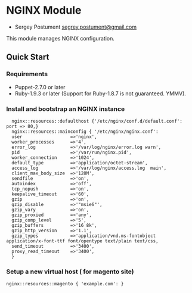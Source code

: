 # NGINX Module

* Sergey Postument <segrey.postument@gmail.com>

This module manages NGINX configuration.

## Quick Start

### Requirements

* Puppet-2.7.0 or later
* Ruby-1.9.3 or later (Support for Ruby-1.8.7 is not guaranteed. YMMV).

### Install and bootstrap an NGINX instance

```puppet
  nginx::resources::defaulthost {'/etc/nginx/conf.d/default.conf': port => 80,}
  nginx::resources::mainconfig { '/etc/nginx/nginx.conf':
  user                  =>'nginx',
  worker_processes      =>'4',
  error_log             =>'/var/log/nginx/error.log warn',
  pid                   =>'/var/run/nginx.pid',
  worker_connection     =>'1024',
  default_type          =>'application/octet-stream',
  access_log            =>'/var/log/nginx/access.log  main',
  client_max_body_size  =>'128M',
  sendfile              =>'on',
  autoindex             =>'off',
  tcp_nopush            =>'on',
  keepalive_timeout     =>'60',
  gzip                  =>'on',
  gzip_disable          =>'"msie6"',
  gzip_vary             =>'on',
  gzip_proxied          =>'any',
  gzip_comp_level       =>'5',
  gzip_buffers          =>'16 8k',
  gzip_http_version     =>'1.1',
  gzip_types            =>'application/vnd.ms-fontobject application/x-font-ttf font/opentype text/plain text/css,
  send_timeout          =>'3400',
  proxy_read_timeout    =>'3400',
  }
```

### Setup a new virtual host ( for magento site)

```puppet
nginx::resources::magento { 'example.com': }
```
